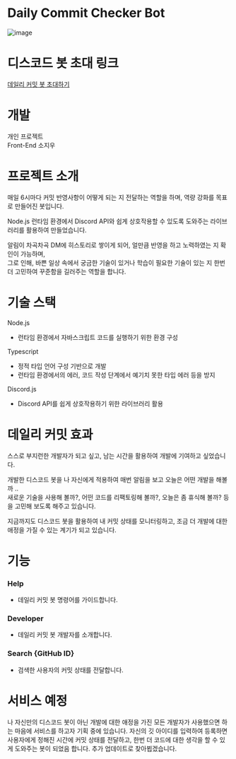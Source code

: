 # Daily Commit Checker Bot
![image](https://github.com/jiwooproity/dailly-commit-bot/assets/58384366/24258d37-0567-4e8f-b139-39581cf6157d)


# 디스코드 봇 초대 링크
<a href="https://discord.com/oauth2/authorize?client_id=1083962444772290673&permissions=8&scope=bot">데일리 커밋 봇 초대하기</a>

# 개발
개인 프로젝트  
Front-End 소지우

# 프로젝트 소개
매일 6시마다 커밋 반영사항이 어떻게 되는 지 전달하는 역할을 하며, 역량 강화를 목표로 만들어진 봇입니다.

Node.js 런타임 환경에서 Discord API와 쉽게 상호작용할 수 있도록 도와주는 라이브러리를 활용하여 만들었습니다.

알림이 차곡차곡 DM에 히스토리로 쌓이게 되어, 얼만큼 반영을 하고 노력하였는 지 확인이 가능하며,  
그로 인해, 바쁜 일상 속에서 궁금한 기술이 있거나 학습이 필요한 기술이 있는 지 한번 더 고민하여 꾸준함을 길러주는 역할을 합니다.  

# 기술 스택
Node.js
- 런타임 환경에서 자바스크립트 코드를 실행하기 위한 환경 구성  

Typescript
- 정적 타입 언어 구성 기반으로 개발
- 런타임 환경에서의 에러, 코드 작성 단계에서 예기치 못한 타입 에러 등을 방지

Discord.js
- Discord API를 쉽게 상호작용하기 위한 라이브러리 활용

# 데일리 커밋 효과
스스로 부지런한 개발자가 되고 싶고, 남는 시간을 활용하여 개발에 기여하고 싶었습니다.  

개발한 디스코드 봇을 나 자신에게 적용하여 매번 알림을 보고 오늘은 어떤 개발을 해볼까 ..  
새로운 기술을 사용해 볼까?, 어떤 코드를 리팩토링해 볼까?, 오늘은 좀 휴식해 볼까? 등을 고민해 보도록 해주고 있습니다.

지금까지도 디스코드 봇을 활용하여 내 커밋 상태를 모니터링하고, 조금 더 개발에 대한 애정을 가질 수 있는 계기가 되고 있습니다.

# 기능
### Help
- 데일리 커밋 봇 명령어를 가이드합니다.
### Developer
- 데일리 커밋 봇 개발자를 소개합니다.
### Search {GitHub ID}
- 검색한 사용자의 커밋 상태를 전달합니다.

# 서비스 예정
나 자신만의 디스코드 봇이 아닌 개발에 대한 애정을 가진 모든 개발자가 사용했으면 하는 마음에 서비스를 하고자 기획 중에 있습니다.
자신의 깃 아이디를 입력하여 등록하면 사용자에게 정해진 시간에 커밋 상태를 전달하고, 한번 더 코드에 대한 생각을 할 수 있게 도와주는 봇이 되었음 합니다.
추가 업데이트로 찾아뵙겠습니다.

